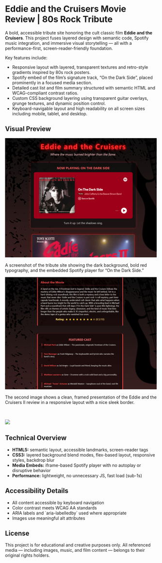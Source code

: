 <h1>Eddie and the Cruisers Movie Review | 80s Rock Tribute</h1>

<p>
A bold, accessible tribute site honoring the cult classic film <strong>Eddie and the Cruisers</strong>. This project fuses layered design with semantic code, Spotify music integration, and immersive visual storytelling — all with a performance-first, screen-reader-friendly foundation.
</p>

<p>Key features include:</p>

<ul>
  <li>Responsive layout with layered, transparent textures and retro-style gradients inspired by 80s rock posters.</li>
  <li>Spotify embed of the film’s signature track, “On the Dark Side”, placed prominently in a focused media section.</li>
  <li>Detailed cast list and film summary structured with semantic HTML and WCAG-compliant contrast ratios.</li>
  <li>Custom CSS background layering using transparent guitar overlays, grunge textures, and dynamic position control.</li>
  <li>Keyboard-navigable layout and high readability on all screen sizes including mobile, tablet, and desktop.</li>
</ul>

<h2>Visual Preview</h2>

<img src="./assets/screen (1).png" width="500" alt="Spotify player and header section of tribute site" />
<p>A screenshot of the tribute site showing the dark background, bold red typography, and the embedded Spotify player for “On the Dark Side.”</p>

<img src="./assets/screen (2).png" width="500" alt="Eddie and the Cruisers II movie review" />
<p>The second image shows a clean, framed presentation of the Eddie and the Cruisers II review in a responsive layout with a nice sleek border.</p>

<br><br>
<a href="https://backusa920.github.io/EddieMoviePoster/">
  <img src="https://dabuttonfactory.com/button.png?t=View+Project&f=Calibri-Bold&ts=18&tc=fff&hp=45&vp=20&w=134&h=38&c=11&bgt=unicolored&bgc=245c68&be=1">
</a>

<h2>Technical Overview</h2>

<ul>
  <li><strong>HTML5:</strong> semantic layout, accessible landmarks, screen-reader tags</li>
  <li><strong>CSS3:</strong> layered background blend modes, flex-based layout, responsive styles, backdrop blur</li>
  <li><strong>Media Embeds:</strong> iframe-based Spotify player with no autoplay or disruptive behavior</li>
  <li><strong>Performance:</strong> lightweight, no unnecessary JS, fast load (sub-1s)</li>
</ul>

<h2>Accessibility Details</h2>

<ul>
  <li>All content accessible by keyboard navigation</li>
  <li>Color contrast meets WCAG AA standards</li>
  <li>ARIA labels and `aria-labelledby` used where appropriate</li>
  <li>Images use meaningful alt attributes</li>
</ul>

<h2>License</h2>

<p>
This project is for educational and creative purposes only. All referenced media — including images, music, and film content — belongs to their original rights holders.
</p>